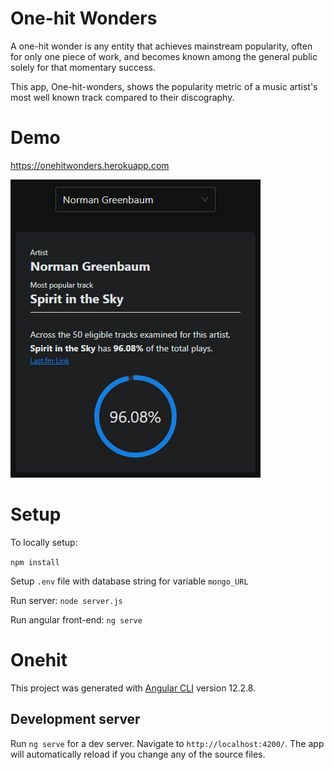 # One-hit Wonders

A one-hit wonder is any entity that achieves mainstream popularity, often for only one piece of work, and becomes known among the general public solely for that momentary success.

This app, One-hit-wonders, shows the popularity metric of a music artist's most well known track compared to their discography.

# Demo

https://onehitwonders.herokuapp.com

![One Hit Wonders Demo][demo]

# Setup

To locally setup:

`npm install`

Setup `.env` file with database string for variable `mongo_URL`

Run server: `node server.js`

Run angular front-end: `ng serve`

# Onehit

This project was generated with [Angular CLI](https://github.com/angular/angular-cli) version 12.2.8.

## Development server

Run `ng serve` for a dev server. Navigate to `http://localhost:4200/`. The app will automatically reload if you change any of the source files.

[demo]: src/assets/demo.png
